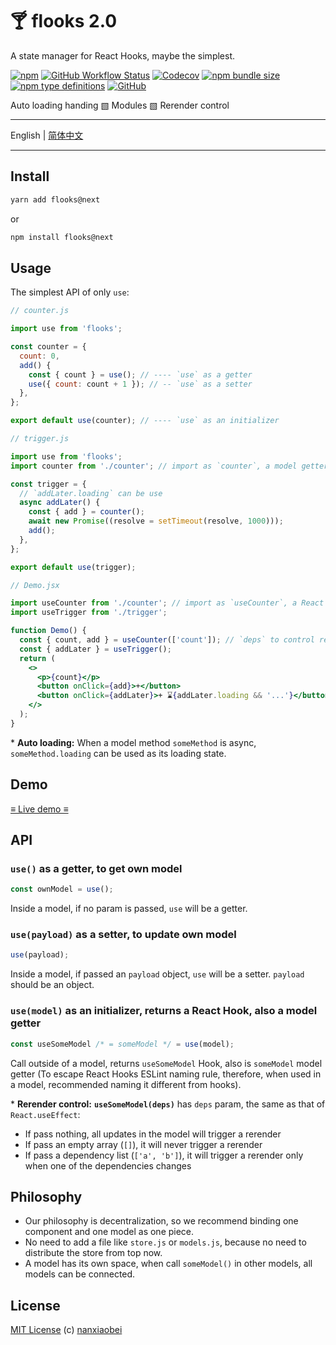# 🍸 flooks 2.0

A state manager for React Hooks, maybe the simplest.

[![npm](https://img.shields.io/npm/v/flooks?style=flat-square)](https://www.npmjs.com/package/flooks)
[![GitHub Workflow Status](https://img.shields.io/github/workflow/status/nanxiaobei/flooks/Test?style=flat-square)](https://github.com/nanxiaobei/flooks/actions?query=workflow%3ATest)
[![Codecov](https://img.shields.io/codecov/c/github/nanxiaobei/flooks?style=flat-square)](https://codecov.io/gh/nanxiaobei/flooks)
[![npm bundle size](https://img.shields.io/bundlephobia/minzip/flooks?style=flat-square)](https://bundlephobia.com/result?p=flooks)
[![npm type definitions](https://img.shields.io/npm/types/typescript?style=flat-square)](https://github.com/nanxiaobei/flooks/blob/master/src/index.ts)
[![GitHub](https://img.shields.io/github/license/nanxiaobei/flooks?style=flat-square)](https://github.com/nanxiaobei/flooks/blob/master/LICENSE)

Auto loading handing ▧ Modules ▧ Rerender control

---

English | [简体中文](./README.zh-CN.md)

---

## Install

```sh
yarn add flooks@next
```

or

```sh
npm install flooks@next
```

## Usage

The simplest API of only `use`:

```js
// counter.js

import use from 'flooks';

const counter = {
  count: 0,
  add() {
    const { count } = use(); // ---- `use` as a getter
    use({ count: count + 1 }); // -- `use` as a setter
  },
};

export default use(counter); // ---- `use` as an initializer
```

```js
// trigger.js

import use from 'flooks';
import counter from './counter'; // import as `counter`, a model getter

const trigger = {
  // `addLater.loading` can be use
  async addLater() {
    const { add } = counter();
    await new Promise((resolve = setTimeout(resolve, 1000)));
    add();
  },
};

export default use(trigger);
```

```jsx harmony
// Demo.jsx

import useCounter from './counter'; // import as `useCounter`, a React Hook
import useTrigger from './trigger';

function Demo() {
  const { count, add } = useCounter(['count']); // `deps` to control rerender
  const { addLater } = useTrigger();
  return (
    <>
      <p>{count}</p>
      <button onClick={add}>+</button>
      <button onClick={addLater}>+ ⌛{addLater.loading && '...'}</button>
    </>
  );
}
```

\* **Auto loading:** When a model method `someMethod` is async, `someMethod.loading` can be used as its loading state.

## Demo

[≡ Live demo ≡](https://codesandbox.io/s/flooks-20-e4fsq)

## API

### `use()` as a getter, to get own model

```js
const ownModel = use();
```

Inside a model, if no param is passed, `use` will be a getter.

### `use(payload)` as a setter, to update own model

```js
use(payload);
```

Inside a model, if passed an `payload` object, `use` will be a setter. `payload` should be an object.

### `use(model)` as an initializer, returns a React Hook, also a model getter

```js
const useSomeModel /* = someModel */ = use(model);
```

Call outside of a model, returns `useSomeModel` Hook, also is `someModel` model getter (To escape React Hooks ESLint naming rule, therefore, when used in a model, recommended naming it different from hooks).

\* **Rerender control:** **`useSomeModel(deps)`** has `deps` param, the same as that of `React.useEffect`:

- If pass nothing, all updates in the model will trigger a rerender
- If pass an empty array (`[]`), it will never trigger a rerender
- If pass a dependency list (`['a', 'b']`), it will trigger a rerender only when one of the dependencies changes

## Philosophy

- Our philosophy is decentralization, so we recommend binding one component and one model as one piece.
- No need to add a file like `store.js` or `models.js`, because no need to distribute the store from top now.
- A model has its own space, when call `someModel()` in other models, all models can be connected.

## License

[MIT License](https://github.com/nanxiaobei/flooks/blob/master/LICENSE) (c) [nanxiaobei](https://mrlee.me/)
